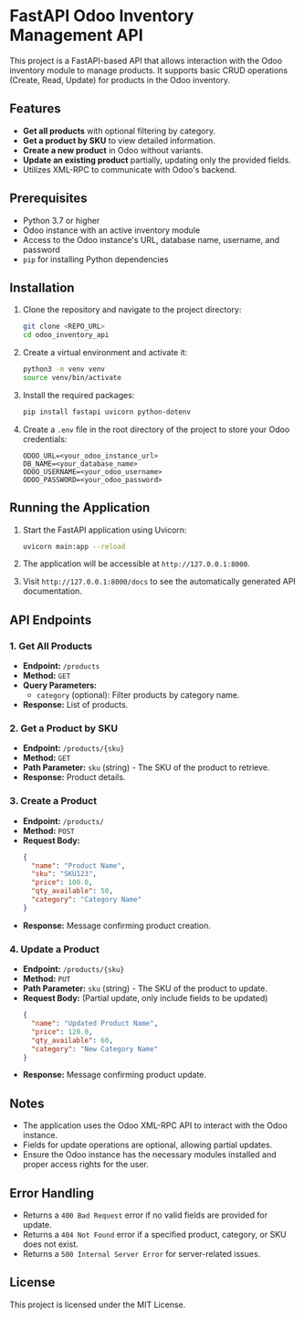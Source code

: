 
# FastAPI Odoo Inventory Management API

This project is a FastAPI-based API that allows interaction with the Odoo inventory module to manage products. It supports basic CRUD operations (Create, Read, Update) for products in the Odoo inventory.

## Features

- **Get all products** with optional filtering by category.
- **Get a product by SKU** to view detailed information.
- **Create a new product** in Odoo without variants.
- **Update an existing product** partially, updating only the provided fields.
- Utilizes XML-RPC to communicate with Odoo's backend.

## Prerequisites

- Python 3.7 or higher
- Odoo instance with an active inventory module
- Access to the Odoo instance's URL, database name, username, and password
- `pip` for installing Python dependencies

## Installation

1. Clone the repository and navigate to the project directory:

    ```bash
    git clone <REPO_URL>
    cd odoo_inventory_api
    ```

2. Create a virtual environment and activate it:

    ```bash
    python3 -m venv venv
    source venv/bin/activate
    ```

3. Install the required packages:

    ```bash
    pip install fastapi uvicorn python-dotenv
    ```

4. Create a `.env` file in the root directory of the project to store your Odoo credentials:

    ```env
    ODOO_URL=<your_odoo_instance_url>
    DB_NAME=<your_database_name>
    ODOO_USERNAME=<your_odoo_username>
    ODOO_PASSWORD=<your_odoo_password>
    ```

## Running the Application

1. Start the FastAPI application using Uvicorn:

    ```bash
    uvicorn main:app --reload
    ```

2. The application will be accessible at `http://127.0.0.1:8000`.

3. Visit `http://127.0.0.1:8000/docs` to see the automatically generated API documentation.

## API Endpoints

### 1. Get All Products
- **Endpoint:** `/products`
- **Method:** `GET`
- **Query Parameters:**
  - `category` (optional): Filter products by category name.
- **Response:** List of products.

### 2. Get a Product by SKU
- **Endpoint:** `/products/{sku}`
- **Method:** `GET`
- **Path Parameter:** `sku` (string) - The SKU of the product to retrieve.
- **Response:** Product details.

### 3. Create a Product
- **Endpoint:** `/products/`
- **Method:** `POST`
- **Request Body:**
    ```json
    {
      "name": "Product Name",
      "sku": "SKU123",
      "price": 100.0,
      "qty_available": 50,
      "category": "Category Name"
    }
    ```
- **Response:** Message confirming product creation.

### 4. Update a Product
- **Endpoint:** `/products/{sku}`
- **Method:** `PUT`
- **Path Parameter:** `sku` (string) - The SKU of the product to update.
- **Request Body:** (Partial update, only include fields to be updated)
    ```json
    {
      "name": "Updated Product Name",
      "price": 120.0,
      "qty_available": 60,
      "category": "New Category Name"
    }
    ```
- **Response:** Message confirming product update.

## Notes

- The application uses the Odoo XML-RPC API to interact with the Odoo instance.
- Fields for update operations are optional, allowing partial updates.
- Ensure the Odoo instance has the necessary modules installed and proper access rights for the user.

## Error Handling

- Returns a `400 Bad Request` error if no valid fields are provided for update.
- Returns a `404 Not Found` error if a specified product, category, or SKU does not exist.
- Returns a `500 Internal Server Error` for server-related issues.

## License

This project is licensed under the MIT License.
